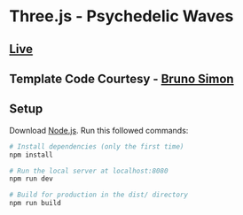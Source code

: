 # Three.js - Psychedelic Waves
## [Live](https://psychedelic-waves.netlify.app/)
## Template Code Courtesy - [Bruno Simon](https://github.com/brunosimon)
## Setup
Download [Node.js](https://nodejs.org/en/download/).
Run this followed commands:

``` bash
# Install dependencies (only the first time)
npm install

# Run the local server at localhost:8080
npm run dev

# Build for production in the dist/ directory
npm run build
```
